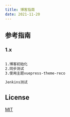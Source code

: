 ```yaml
---
title: 博客指南
date: 2021-11-20
---
```

## 参考指南

### 1.x
```bash

1.博客初始化
2.同步测试
3.使用主题vuepress-theme-reco

Jenkins测试
```

## License
[MIT](https://github.com/recoluan/vuepress-theme-reco/blob/master/LICENSE)